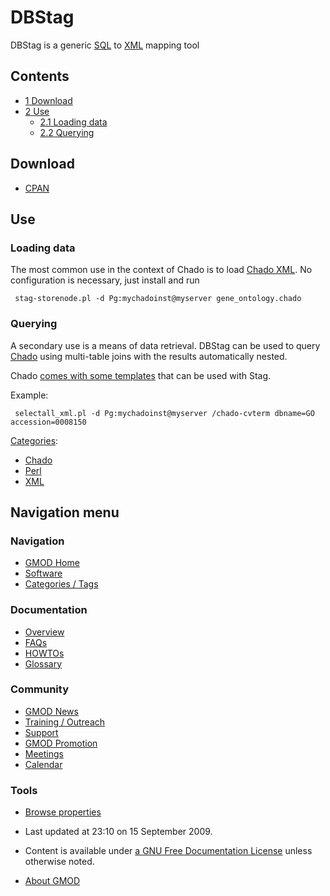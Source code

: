 



<span id="top"></span>




# <span dir="auto">DBStag</span>









DBStag is a generic [SQL](Glossary#SQL "Glossary") to
[XML](Glossary#XML "Glossary") mapping tool


## Contents



- [<span class="tocnumber">1</span>
  <span class="toctext">Download</span>](#Download)
- [<span class="tocnumber">2</span>
  <span class="toctext">Use</span>](#Use)
  - [<span class="tocnumber">2.1</span> <span class="toctext">Loading
    data</span>](#Loading_data)
  - [<span class="tocnumber">2.2</span>
    <span class="toctext">Querying</span>](#Querying)



## <span id="Download" class="mw-headline">Download</span>

- <a href="http://search.cpan.org/~cmungall/DBIx-DBStag/"
  class="external text" rel="nofollow">CPAN</a>

## <span id="Use" class="mw-headline">Use</span>

### <span id="Loading_data" class="mw-headline">Loading data</span>

The most common use in the context of Chado is to load [Chado
XML](Chado_XML "Chado XML"). No configuration is necessary, just install
and run

     stag-storenode.pl -d Pg:mychadoinst@myserver gene_ontology.chado

### <span id="Querying" class="mw-headline">Querying</span>

A secondary use is a means of data retrieval. DBStag can be used to
query <a href="Chado" class="mw-redirect" title="Chado">Chado</a> using
multi-table joins with the results automatically nested.

Chado <a
href="http://gmod.svn.sourceforge.net/viewvc/gmod/schema/trunk/chado/stag-templates/"
class="external text" rel="nofollow">comes with some templates</a> that
can be used with Stag.

Example:

     selectall_xml.pl -d Pg:mychadoinst@myserver /chado-cvterm dbname=GO accession=0008150




[Categories](Special%3ACategories "Special%3ACategories"):

- [Chado](Category%3AChado "Category%3AChado")
- [Perl](Category%3APerl "Category%3APerl")
- [XML](Category%3AXML "Category%3AXML")






## Navigation menu









### Navigation



- <span id="n-GMOD-Home">[GMOD Home](Main_Page)</span>
- <span id="n-Software">[Software](GMOD_Components)</span>
- <span id="n-Categories-.2F-Tags">[Categories /
  Tags](Categories)</span>




### Documentation



- <span id="n-Overview">[Overview](Overview)</span>
- <span id="n-FAQs">[FAQs](Category%3AFAQ)</span>
- <span id="n-HOWTOs">[HOWTOs](Category%3AHOWTO)</span>
- <span id="n-Glossary">[Glossary](Glossary)</span>




### Community



- <span id="n-GMOD-News">[GMOD News](GMOD_News)</span>
- <span id="n-Training-.2F-Outreach">[Training /
  Outreach](Training_and_Outreach)</span>
- <span id="n-Support">[Support](Support)</span>
- <span id="n-GMOD-Promotion">[GMOD Promotion](GMOD_Promotion)</span>
- <span id="n-Meetings">[Meetings](Meetings)</span>
- <span id="n-Calendar">[Calendar](Calendar)</span>




### Tools

- <span id="t-smwbrowselink"><a href="Special%3ABrowse/DBStag" rel="smw-browse">Browse properties</a></span>



- <span id="footer-info-lastmod">Last updated at 23:10 on 15 September
  2009.</span>
<!-- - <span id="footer-info-viewcount">16,189 page views.</span> -->
- <span id="footer-info-copyright">Content is available under
  <a href="http://www.gnu.org/licenses/fdl-1.3.html" class="external"
  rel="nofollow">a GNU Free Documentation License</a> unless otherwise
  noted.</span>

<!-- -->

- <span id="footer-places-about">[About
  GMOD](GMOD%3AAbout "GMOD%3AAbout")</span>

<!-- -->




